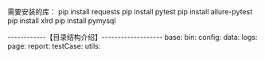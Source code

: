 需要安装的库：
pip install requests
pip install pytest
pip install allure-pytest
pip install xlrd
pip install pymysql

------------【目录结构介绍】-------------------
base:
bin:
config:
data:
logs:
page:
report:
testCase:
utils:
